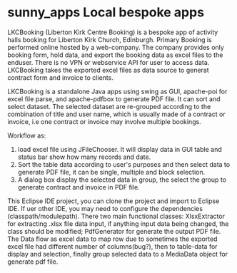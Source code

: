 # sunny_apps Local bespoke apps

LKCBooking (Liberton Kirk Centre Booking) is a bespoke app of activity halls booking for Liberton Kirk Church, Edinburgh. Primary Booking is performed online hosted by a web-company. The company provides only booking form, hold data, and export the booking data as excel files to the enduser. There is no VPN or webservice API for user to access data. LKCBooking takes the exported excel files as data source to generat contract form and invoice to clients.

LKCBooking is a standalone Java apps using swing as GUI, apache-poi for excel file parse, and apache-pdfbox to generate PDF file. It can sort and select dataset. The selected dataset are re-grouped according to the combination of title and user name, which is usually made of a contract or invoice, i.e one contract or invoice may involve multiple bookings. 

Workflow as:
1. load excel file using JFileChooser. It will display data in GUI table and status bar show how many records and date.
2. Sort the table data according to user's purposes and then select data to generate PDF file, it can be single, multiple and block selection. 
3. A dialog box display the selected data in group, the select the group to generate contract and invoice in PDF file.      

This Eclipse IDE project, you can clone the project and import to Eclipse IDE. If uer other IDE, you may need to configure the dependencies (classpath/modulepath). There two main functional classes: XlsxExtractor for extracting .xlsx file data input, if anything input data being changed, the class should be modified; PdfGenerator for generate the output PDF file. The Data flow as excel data to map row due to sometimes the exported excel file had different number of columns(bug?), then to table-data for display and selection,  finally group selected data to a MediaData object for generate pdf file.      
